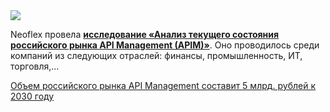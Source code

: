 <!--2025-08-27 13:49:05-->
<div class="yb">
  <div class="rss habr"><img src="https://habrastorage.org/getpro/habr/upload_files/5ca/ad1/1cb/5caad11cb9b22a5e3a987cb67536616c.jpg" /><p>Neoflex провела <strong><a href="https://www.neoflex.ru/news/obem-rossiyskogo-rynka-api-management-sostavit-5-mlrd-rubley-k-2030-godu" rel="noopener noreferrer nofollow">исследование «Анализ текущего состояния российского рынка API Management (APIM)»</a></strong>. Оно проводилось среди компаний из следующих отраслей: финансы, промышленность, ИТ, торговля,... <p class="titl"><a href="https://habr.com/ru/companies/neoflex/news/941322/?utm_source=habrahabr&utm_medium=rss&utm_campaign=941322">Объем российского рынка API Management составит 5 млрд. рублей к 2030 году</a></p></div>
</div>
